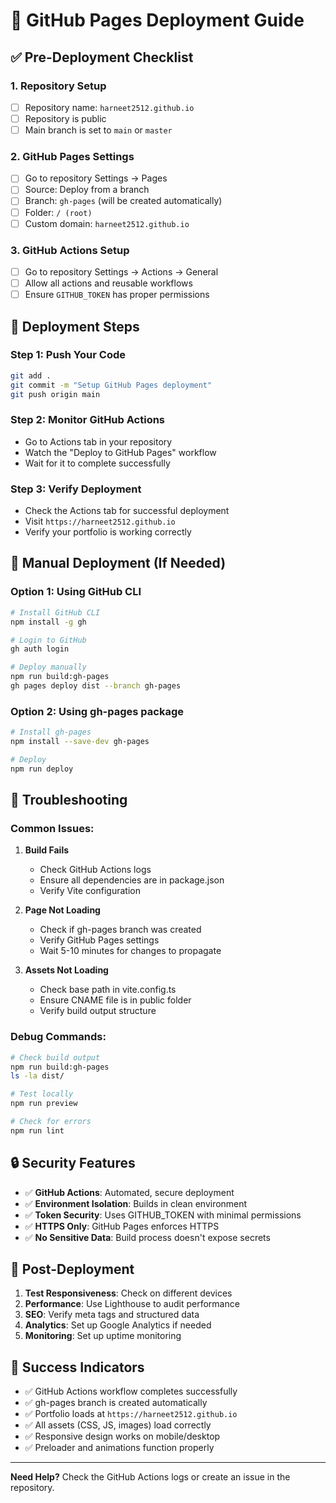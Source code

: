 # 🚀 GitHub Pages Deployment Guide

## ✅ Pre-Deployment Checklist

### 1. Repository Setup
- [ ] Repository name: `harneet2512.github.io`
- [ ] Repository is public
- [ ] Main branch is set to `main` or `master`

### 2. GitHub Pages Settings
- [ ] Go to repository Settings → Pages
- [ ] Source: Deploy from a branch
- [ ] Branch: `gh-pages` (will be created automatically)
- [ ] Folder: `/ (root)`
- [ ] Custom domain: `harneet2512.github.io`

### 3. GitHub Actions Setup
- [ ] Go to repository Settings → Actions → General
- [ ] Allow all actions and reusable workflows
- [ ] Ensure `GITHUB_TOKEN` has proper permissions

## 🚀 Deployment Steps

### Step 1: Push Your Code
```bash
git add .
git commit -m "Setup GitHub Pages deployment"
git push origin main
```

### Step 2: Monitor GitHub Actions
- Go to Actions tab in your repository
- Watch the "Deploy to GitHub Pages" workflow
- Wait for it to complete successfully

### Step 3: Verify Deployment
- Check the Actions tab for successful deployment
- Visit `https://harneet2512.github.io`
- Verify your portfolio is working correctly

## 🔧 Manual Deployment (If Needed)

### Option 1: Using GitHub CLI
```bash
# Install GitHub CLI
npm install -g gh

# Login to GitHub
gh auth login

# Deploy manually
npm run build:gh-pages
gh pages deploy dist --branch gh-pages
```

### Option 2: Using gh-pages package
```bash
# Install gh-pages
npm install --save-dev gh-pages

# Deploy
npm run deploy
```

## 🚨 Troubleshooting

### Common Issues:

1. **Build Fails**
   - Check GitHub Actions logs
   - Ensure all dependencies are in package.json
   - Verify Vite configuration

2. **Page Not Loading**
   - Check if gh-pages branch was created
   - Verify GitHub Pages settings
   - Wait 5-10 minutes for changes to propagate

3. **Assets Not Loading**
   - Check base path in vite.config.ts
   - Ensure CNAME file is in public folder
   - Verify build output structure

### Debug Commands:
```bash
# Check build output
npm run build:gh-pages
ls -la dist/

# Test locally
npm run preview

# Check for errors
npm run lint
```

## 🔒 Security Features

- ✅ **GitHub Actions**: Automated, secure deployment
- ✅ **Environment Isolation**: Builds in clean environment
- ✅ **Token Security**: Uses GITHUB_TOKEN with minimal permissions
- ✅ **HTTPS Only**: GitHub Pages enforces HTTPS
- ✅ **No Sensitive Data**: Build process doesn't expose secrets

## 📱 Post-Deployment

1. **Test Responsiveness**: Check on different devices
2. **Performance**: Use Lighthouse to audit performance
3. **SEO**: Verify meta tags and structured data
4. **Analytics**: Set up Google Analytics if needed
5. **Monitoring**: Set up uptime monitoring

## 🎯 Success Indicators

- ✅ GitHub Actions workflow completes successfully
- ✅ gh-pages branch is created automatically
- ✅ Portfolio loads at `https://harneet2512.github.io`
- ✅ All assets (CSS, JS, images) load correctly
- ✅ Responsive design works on mobile/desktop
- ✅ Preloader and animations function properly

---

**Need Help?** Check the GitHub Actions logs or create an issue in the repository.
